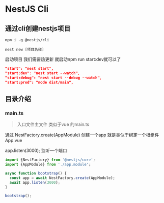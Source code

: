 # NestJS Cli

## 通过cli创建nestjs项目
```shell
npm i -g @nestjs/cli

nest new [项目名称]
```
启动项目 我们需要热更新 就启动npm run start:dev就可以了
```json
"start": "nest start",
"start:dev": "nest start --watch",
"start:debug": "nest start --debug --watch",
"start:prod": "node dist/main",
```
## 目录介绍
### main.ts 
> 入口文件主文件 类似于vue 的main.ts

通过 NestFactory.create(AppModule) 创建一个app  就是类似于绑定一个根组件App.vue

app.listen(3000); 监听一个端口
```ts
import {NestFactory} from '@nestjs/core';
import {AppModule} from './app.module';

async function bootstrap() {
  const app = await NestFactory.create(AppModule);
  await app.listen(3000);
}

bootstrap();
```